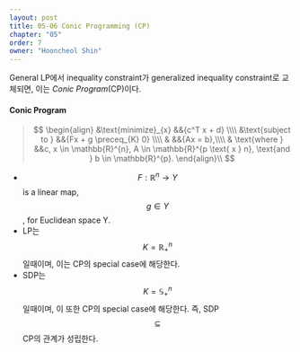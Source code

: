 ```yaml
---
layout: post
title: 05-06 Conic Programming (CP)
chapter: "05"
order: 7
owner: "Hooncheol Shin"
---
```


General LP에서 inequality constraint가 generalized inequality constraint로 교체되면, 이는 *Conic Program*(CP)이다.

#### Conic Program
>$$
>\begin{align}
>    &\text{minimize}_{x} &&{c^T x + d} \\\\
>    &\text{subject to } &&{Fx + g \preceq_{K} 0} \\\\
>    & &&{Ax = b},\\\\
>    & \text{where } &&c, x \in \mathbb{R}^{n}, A \in \mathbb{R}^{p \text{ x } n}, \text{and } b \in \mathbb{R}^{p}.
>\end{align}\\
>$$

* $$F: \mathbb{R}^n \rightarrow Y$$ is a linear map, $$g \in Y$$, for Euclidean space Y.
* LP는 $$K = \mathbb{R}_{+}^n$$일때이며, 이는 CP의 special case에 해당한다.
* SDP는 $$K = \mathbb{S}_{+}^n$$일때이며, 이 또한 CP의 special case에 해당한다. 즉, SDP $$\subseteq$$ CP의 관계가 성립한다.